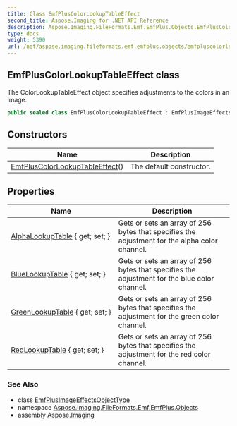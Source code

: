 ```yaml
---
title: Class EmfPlusColorLookupTableEffect
second_title: Aspose.Imaging for .NET API Reference
description: Aspose.Imaging.FileFormats.Emf.EmfPlus.Objects.EmfPlusColorLookupTableEffect class. The ColorLookupTableEffect object specifies adjustments to the colors in an image
type: docs
weight: 5390
url: /net/aspose.imaging.fileformats.emf.emfplus.objects/emfpluscolorlookuptableeffect/
---
```

## EmfPlusColorLookupTableEffect class

The ColorLookupTableEffect object specifies adjustments to the colors in an image.

```csharp
public sealed class EmfPlusColorLookupTableEffect : EmfPlusImageEffectsObjectType
```

## Constructors

| Name | Description |
| --- | --- |
| [EmfPlusColorLookupTableEffect](emfpluscolorlookuptableeffect/)() | The default constructor. |

## Properties

| Name | Description |
| --- | --- |
| [AlphaLookupTable](../../aspose.imaging.fileformats.emf.emfplus.objects/emfpluscolorlookuptableeffect/alphalookuptable/) { get; set; } | Gets or sets an array of 256 bytes that specifies the adjustment for the alpha color channel. |
| [BlueLookupTable](../../aspose.imaging.fileformats.emf.emfplus.objects/emfpluscolorlookuptableeffect/bluelookuptable/) { get; set; } | Gets or sets an array of 256 bytes that specifies the adjustment for the blue color channel. |
| [GreenLookupTable](../../aspose.imaging.fileformats.emf.emfplus.objects/emfpluscolorlookuptableeffect/greenlookuptable/) { get; set; } | Gets or sets an array of 256 bytes that specifies the adjustment for the green color channel. |
| [RedLookupTable](../../aspose.imaging.fileformats.emf.emfplus.objects/emfpluscolorlookuptableeffect/redlookuptable/) { get; set; } | Gets or sets an array of 256 bytes that specifies the adjustment for the red color channel. |

### See Also

* class [EmfPlusImageEffectsObjectType](../emfplusimageeffectsobjecttype/)
* namespace [Aspose.Imaging.FileFormats.Emf.EmfPlus.Objects](../../aspose.imaging.fileformats.emf.emfplus.objects/)
* assembly [Aspose.Imaging](../../)


